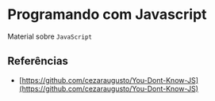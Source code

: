 # Programando com Javascript

Material sobre `JavaScript`

## Referências

* [https://github.com/cezaraugusto/You-Dont-Know-JS](https://github.com/cezaraugusto/You-Dont-Know-JS)
